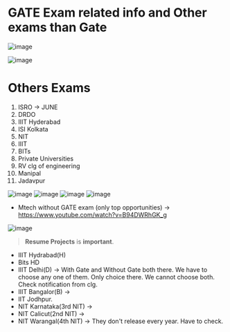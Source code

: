 # GATE Exam related info and Other exams than Gate

![image](https://github.com/arghanath007/Data-Structure-and-Algorithms/assets/54589605/5f434f03-db72-461e-8147-196c358e2033)

![image](https://github.com/arghanath007/Data-Structure-and-Algorithms/assets/54589605/1ca9ab42-06a4-4c0e-ba2b-96d0ba06e1d8)

# Others Exams

1) ISRO -> JUNE
2) DRDO
3) IIIT Hyderabad
4) ISI Kolkata
5) NIT
6) IIIT
7) BITs
8) Private Universities
9) RV clg of engineering
10) Manipal
11) Jadavpur

![image](https://github.com/arghanath007/Data-Structure-and-Algorithms/assets/54589605/6c3a550b-705e-48dd-93d6-a05cf5ab061c)
![image](https://github.com/arghanath007/Data-Structure-and-Algorithms/assets/54589605/8544347e-e252-4b77-8f81-723e23a7ee01)
![image](https://github.com/arghanath007/Data-Structure-and-Algorithms/assets/54589605/2cf3da62-ced6-407e-980f-3b6c625d856c)
![image](https://github.com/arghanath007/Data-Structure-and-Algorithms/assets/54589605/2574d12c-363a-4f34-b37f-00899cde1bbb)

* Mtech without GATE exam (only top opportunities) -> https://www.youtube.com/watch?v=B94DWRhGK_g

![image](https://github.com/arghanath007/Data-Structure-and-Algorithms/assets/54589605/4a4aa423-940a-47da-9f0b-b8b2595793cc)

> **Resume Projects** is **important**.

* IIIT Hydrabad(H)
* Bits HD
* IIIT Delhi(D) -> With Gate and Without Gate both there. We have to choose any one of them. Only choice there. We cannot choose both. Check notification from clg.
* IIIT Bangalor(B) ->
* IIT Jodhpur.
* NIT Karnataka(3rd NIT) -> 
* NIT Calicut(2nd NIT) ->
* NIT Warangal(4th NIT) -> They don't release every year. Have to check.









































